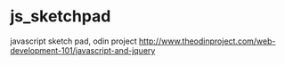 # js_sketchpad
javascript sketch pad, odin project http://www.theodinproject.com/web-development-101/javascript-and-jquery
